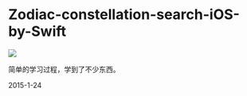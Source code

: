 # Zodiac-constellation-search-iOS-by-Swift

![](http://ww4.sinaimg.cn/mw690/ae1f5766gw1eolz696h7fj20hs0vkq5p.jpg)


简单的学习过程，学到了不少东西。

2015-1-24
